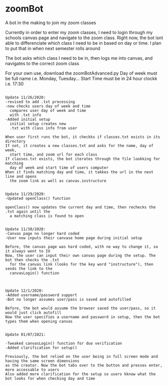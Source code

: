 # zoomBot
A bot in the making to join my zoom classes

Currently in order to enter my zoom classes, I need to login through 
my schools canvas page and navigate to the zoom class. Right now, the
bot isnt able to differenciate which class I need to be in based on day
or time. 
I plan to put that in when next semester rolls around

The bot asks which class I need to be in, then logs me into canvas, and 
navigates to the correct zoom class

For your own use, download the zoomBotAdvanced.py
Day of week must be full name i.e. Monday, Tuesday...
Start Time must be in 24 hour clockk i.e. 17:30

`````````````````````````````````````````````````````````````````````````````````````````````

Update 11/26/2020:
-revised to add .txt processing
-now checks users day of week and time
  compares user day of week and time 
  with .txt info
-Added initial setup
  initial setup creates new 
  .txt with class info from user

When user first runs the bot, it checkks if classes.txt exists in its directory
If not, it creates a new classes.txt and asks for the name, day of week, 
  start time, and zoom url for each class
If classes.txt exists, the bot iterates through the file lookking for matching
  day of week and start time of users computer
When it finds matching day and time, it takkes the url in the next line and opens 
  the zoom link as well as canvas.instructure

`````````````````````````````````````````````````````````````````````````````````````````````
`````````````````````````````````````````````````````````````````````````````````````````````

Update 11/29/2020:
-Updated openClass() function

openClass() now updates the current day and time, then rechecks the .txt again until the 
  a matching class is found to open

`````````````````````````````````````````````````````````````````````````````````````````````
`````````````````````````````````````````````````````````````````````````````````````````````

Update 11/30/2020:
-Canvas page no longer hard coded
-User now inputs their canvase home page during initial setup

Before, the canvas page was hard coded, with no way to change it, so it always went to IU
Now, the user can input their own canvas page during the setup. The bot then checks the .txt
  for the canvas link (looks for the key word "instructure"), then sends the link to the 
  canvasLogin() function
  
`````````````````````````````````````````````````````````````````````````````````````````````
`````````````````````````````````````````````````````````````````````````````````````````````

Update 12/1/2020:
-Added username/password support
-Bot no longer assumes user/pass is saved and autofilled

Before, the bot would assume the browser saved the user/pass, so it would just click autofill
Now the user specifies a username and password in setup, then the bot types them when opening canvas

`````````````````````````````````````````````````````````````````````````````````````````````
`````````````````````````````````````````````````````````````````````````````````````````````

Update 01/07/2021:

-Tweaked canvasLogin() function for duo verification
-Added clarification for setup()

Previously, the bot relied on the user being in full screen mode and having the same screen dimensions
as the creator. Now the bot tabs over to the button and presses enter, more accessable to users
Also added more clarification for the setup so users kknow what the bot looks for when checking day and time





